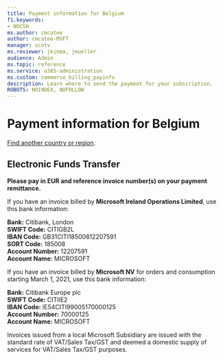 ```yaml
---
title: Payment information for Belgium
f1.keywords:
- NOCSH
ms.author: cmcatee
author: cmcatee-MSFT
manager: scotv
ms.reviewer: jkinma, jmueller
audience: Admin
ms.topic: reference
ms.service: o365-administration
ms.custom: commerce_billing_payinfo
description: Learn where to send the payment for your subscription.
ROBOTS: NOINDEX, NOFOLLOW
---                                
```


# Payment information for Belgium

[Find another country or region](../billing-and-payments/pay-for-your-subscription.md).

## Electronic Funds Transfer

**Please pay in EUR and reference invoice number(s) on your payment remittance.**

If you have an invoice billed by **Microsoft Ireland Operations Limited**, use this bank information:

**Bank:** Citibank, London  
**SWIFT Code:** CITIGB2L  
**IBAN Code:** GB31CITI18500812207591  
**SORT Code:** 185008  
**Account Number:** 12207591  
**Account Name:** MICROSOFT

If you have an invoice billed by **Microsoft NV** for orders and consumption starting March 1, 2021, use this bank information:

**Bank:** Citibank Europe plc  
**SWIFT Code:** CITIIE2  
**IBAN Code:** IE54CITI99005170000125  
**Account Number:** 70000125  
**Account Name:** MICROSOFT

Invoices issued from a local Microsoft Subsidiary are issued with the standard rate of VAT/Sales Tax/GST and deemed a domestic supply of services for VAT/Sales Tax/GST purposes.
